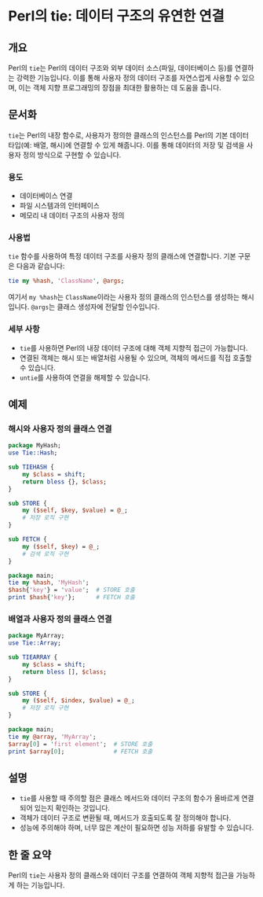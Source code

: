 <!--
Meta Description: # Perl의 tie: 데이터 구조의 유연한 연결 ## 개요 Perl의 `tie`는 Perl의 데이터 구조와 외부 데이터 소스(파일, 데이터베이스 등)를 연결하는 강력한 기능입니다. 이를 통해 사용자 정의 데이터 구조를 자연스럽게 사용할 수 있으며, 이는 객체 지향 프...
Meta Keywords: tie, 데이터, 사용자, perl의, hash
-->

# Perl의 tie: 데이터 구조의 유연한 연결

## 개요
Perl의 `tie`는 Perl의 데이터 구조와 외부 데이터 소스(파일, 데이터베이스 등)를 연결하는 강력한 기능입니다. 이를 통해 사용자 정의 데이터 구조를 자연스럽게 사용할 수 있으며, 이는 객체 지향 프로그래밍의 장점을 최대한 활용하는 데 도움을 줍니다.

## 문서화
`tie`는 Perl의 내장 함수로, 사용자가 정의한 클래스의 인스턴스를 Perl의 기본 데이터 타입(예: 배열, 해시)에 연결할 수 있게 해줍니다. 이를 통해 데이터의 저장 및 검색을 사용자 정의 방식으로 구현할 수 있습니다.

### 용도
- 데이터베이스 연결
- 파일 시스템과의 인터페이스
- 메모리 내 데이터 구조의 사용자 정의

### 사용법
`tie` 함수를 사용하여 특정 데이터 구조를 사용자 정의 클래스에 연결합니다. 기본 구문은 다음과 같습니다:

```perl
tie my %hash, 'ClassName', @args;
```

여기서 `my %hash`는 `ClassName`이라는 사용자 정의 클래스의 인스턴스를 생성하는 해시입니다. `@args`는 클래스 생성자에 전달할 인수입니다.

### 세부 사항
- `tie`를 사용하면 Perl의 내장 데이터 구조에 대해 객체 지향적 접근이 가능합니다.
- 연결된 객체는 해시 또는 배열처럼 사용될 수 있으며, 객체의 메서드를 직접 호출할 수 있습니다.
- `untie`를 사용하여 연결을 해제할 수 있습니다.

## 예제
### 해시와 사용자 정의 클래스 연결
```perl
package MyHash;
use Tie::Hash;

sub TIEHASH {
    my $class = shift;
    return bless {}, $class;
}

sub STORE {
    my ($self, $key, $value) = @_;
    # 저장 로직 구현
}

sub FETCH {
    my ($self, $key) = @_;
    # 검색 로직 구현
}

package main;
tie my %hash, 'MyHash';
$hash{'key'} = 'value';  # STORE 호출
print $hash{'key'};      # FETCH 호출
```

### 배열과 사용자 정의 클래스 연결
```perl
package MyArray;
use Tie::Array;

sub TIEARRAY {
    my $class = shift;
    return bless [], $class;
}

sub STORE {
    my ($self, $index, $value) = @_;
    # 저장 로직 구현
}

package main;
tie my @array, 'MyArray';
$array[0] = 'first element';  # STORE 호출
print $array[0];              # FETCH 호출
```

## 설명
- `tie`를 사용할 때 주의할 점은 클래스 메서드와 데이터 구조의 함수가 올바르게 연결되어 있는지 확인하는 것입니다.
- 객체가 데이터 구조로 변환될 때, 메서드가 호출되도록 잘 정의해야 합니다.
- 성능에 주의해야 하며, 너무 많은 계산이 필요하면 성능 저하를 유발할 수 있습니다.

## 한 줄 요약
Perl의 `tie`는 사용자 정의 클래스와 데이터 구조를 연결하여 객체 지향적 접근을 가능하게 하는 기능입니다.